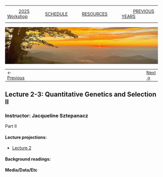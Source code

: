 
|        |        |        |    |
|--------|---------------------------------------------|--------------------|------------------------------------------|
| &nbsp;&nbsp;&nbsp;&nbsp;&nbsp;&nbsp;&nbsp;&nbsp;&nbsp; [2025 Workshop](/index.html) &nbsp;&nbsp;&nbsp;&nbsp;&nbsp;&nbsp;&nbsp;&nbsp;&nbsp; | &nbsp;&nbsp;&nbsp;&nbsp;&nbsp;&nbsp;&nbsp;&nbsp;&nbsp;&nbsp;&nbsp;&nbsp; [SCHEDULE](/2025/schedule.html) &nbsp;&nbsp;&nbsp;&nbsp;&nbsp;&nbsp;&nbsp;&nbsp;&nbsp; | &nbsp;&nbsp;&nbsp;&nbsp;&nbsp;&nbsp;&nbsp;&nbsp;&nbsp;&nbsp;&nbsp;&nbsp; [RESOURCES](/2025/resources.html) &nbsp;&nbsp;&nbsp;&nbsp;&nbsp;&nbsp;&nbsp;&nbsp;&nbsp; | &nbsp;&nbsp;&nbsp;&nbsp;&nbsp;&nbsp;&nbsp;&nbsp;&nbsp; [PREVIOUS YEARS](2025/previous.html) &nbsp;&nbsp;&nbsp;&nbsp;&nbsp;&nbsp; |


<div align="left">
<img src="/media/SWVirginiaMtns.jpg" alt="[Southwest Virginia Mountains]">
</div>

<table><tr><td>&larr; <a href="/2025/lecture2-2/lecture2-2.html">Previous</a></td><td width="772">&nbsp;</td><td> <a href="/2025/lecture2-4/lecture2-4.html">Next &rarr;</a></td></tr></table>

## Lecture 2-3: Quantitative Genetics and Selection II ##

### Instructor: Jacqueline Sztepanacz ###
  
Part II
  
#### Lecture projections: ####
* [Lecture 2](2025/lecture2-3/EQGW_Lecture_2.pdf)  

#### Background readings:  ####


#### Media/Data/Etc ####

  
